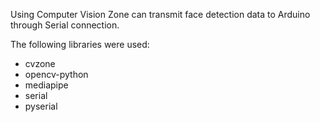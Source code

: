 Using Computer Vision Zone can transmit face detection data to Arduino through Serial connection. 

The following libraries were used:
- cvzone
- opencv-python
- mediapipe
- serial
- pyserial
